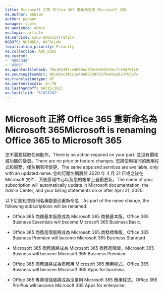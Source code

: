 ```yaml
---
title: Microsoft 正將 Office 365 重新命名為 Microsoft 365
ms.author: pebaum
author: pebaum
manager: scotv
ms.audience: Admin
ms.topic: article
ms.service: o365-administration
ROBOTS: NOINDEX, NOFOLLOW
localization_priority: Priority
ms.collection: Adm_O365
ms.custom:
- "9002346"
- "4566"
ms.openlocfilehash: 70e10e39fce4660ac755cb68322decfc9d4f0fc9
ms.sourcegitcommit: 8bc60ec34bc1e40685e3976576e04a2623f63a7c
ms.translationtype: HT
ms.contentlocale: zh-TW
ms.lasthandoff: 04/15/2021
ms.locfileid: "51823742"
---
```

# <a name="microsoft-is-renaming-office-365-to-microsoft-365"></a><span data-ttu-id="f70d7-102">Microsoft 正將 Office 365 重新命名為 Microsoft 365</span><span class="sxs-lookup"><span data-stu-id="f70d7-102">Microsoft is renaming Office 365 to Microsoft 365</span></span>

<span data-ttu-id="f70d7-103">您不需要採取任何動作。</span><span class="sxs-lookup"><span data-stu-id="f70d7-103">There is no action required on your part.</span></span> <span data-ttu-id="f70d7-104">並沒有價格或功能的變更。</span><span class="sxs-lookup"><span data-stu-id="f70d7-104">There are no price or feature changes.</span></span> <span data-ttu-id="f70d7-105">您將使用相同的應用程式和服務，僅名稱有所變更。</span><span class="sxs-lookup"><span data-stu-id="f70d7-105">The same apps and services are available, only with an updated name.</span></span> <span data-ttu-id="f70d7-106">您的訂閱名稱將於 2020 年 4 月 21 日或之後在 Microsoft 文件、系統管理中心以及您的帳單上自動更新。</span><span class="sxs-lookup"><span data-stu-id="f70d7-106">The name of your subscription will automatically update in Microsoft documentation, the Admin Center, and your billing statements on or after April 21, 2020.</span></span>

<span data-ttu-id="f70d7-107">以下訂閱也會隨同名稱變更而重新命名：</span><span class="sxs-lookup"><span data-stu-id="f70d7-107">As part of the name change, the following subscriptions will be renamed:</span></span>

- <span data-ttu-id="f70d7-108">Office 365 商務基本版將成為 Microsoft 365 商務基本版。</span><span class="sxs-lookup"><span data-stu-id="f70d7-108">Office 365 Business Essentials will become Microsoft 365 Business Basic.</span></span>

- <span data-ttu-id="f70d7-109">Office 365 商務進階版將成為 Microsoft 365 商務標準版。</span><span class="sxs-lookup"><span data-stu-id="f70d7-109">Office 365 Business Premium will become Microsoft 365 Business Standard.</span></span>

- <span data-ttu-id="f70d7-110">Microsoft 365 商務版將成為 Microsoft 365 商務進階版。</span><span class="sxs-lookup"><span data-stu-id="f70d7-110">Microsoft 365 Business will become Microsoft 365 Business Premium.</span></span>

- <span data-ttu-id="f70d7-111">Office 365 商務版將成為商務用 Microsoft 365 應用程式。</span><span class="sxs-lookup"><span data-stu-id="f70d7-111">Office 365 Business will become Microsoft 365 Apps for business.</span></span>

- <span data-ttu-id="f70d7-112">Office 365 專業增強版將成為企業用 Microsoft 365 應用程式。</span><span class="sxs-lookup"><span data-stu-id="f70d7-112">Office 365 ProPlus will become Microsoft 365 Apps for enterprise.</span></span>
